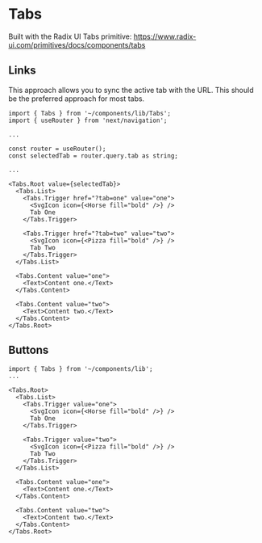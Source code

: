 # Tabs

Built with the Radix UI Tabs primitive: https://www.radix-ui.com/primitives/docs/components/tabs

## Links

This approach allows you to sync the active tab with the URL. This should be the preferred approach for most tabs.

```tsx
import { Tabs } from '~/components/lib/Tabs';
import { useRouter } from 'next/navigation';

...

const router = useRouter();
const selectedTab = router.query.tab as string;

...

<Tabs.Root value={selectedTab}>
  <Tabs.List>
    <Tabs.Trigger href="?tab=one" value="one">
      <SvgIcon icon={<Horse fill="bold" />} />
      Tab One
    </Tabs.Trigger>

    <Tabs.Trigger href="?tab=two" value="two">
      <SvgIcon icon={<Pizza fill="bold" />} />
      Tab Two
    </Tabs.Trigger>
  </Tabs.List>

  <Tabs.Content value="one">
    <Text>Content one.</Text>
  </Tabs.Content>

  <Tabs.Content value="two">
    <Text>Content two.</Text>
  </Tabs.Content>
</Tabs.Root>
```

## Buttons

```tsx
import { Tabs } from '~/components/lib';
...

<Tabs.Root>
  <Tabs.List>
    <Tabs.Trigger value="one">
      <SvgIcon icon={<Horse fill="bold" />} />
      Tab One
    </Tabs.Trigger>

    <Tabs.Trigger value="two">
      <SvgIcon icon={<Pizza fill="bold" />} />
      Tab Two
    </Tabs.Trigger>
  </Tabs.List>

  <Tabs.Content value="one">
    <Text>Content one.</Text>
  </Tabs.Content>

  <Tabs.Content value="two">
    <Text>Content two.</Text>
  </Tabs.Content>
</Tabs.Root>
```
